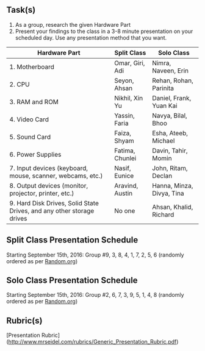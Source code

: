 Task(s)
-------
1. As a group, research the given Hardware Part
2. Present your findings to the class in a 3-8 minute presentation on your scheduled day.  Use any presentation method that you want.

| Hardware Part | Split Class | Solo Class |
|---|---|---|
| 1. Motherboard |  Omar, Giri, Adi |  Nimra, Naveen, Erin | 
| 2. CPU | Seyon, Ahsan  | Rehan, Rohan, Parinita  | 
| 3. RAM and ROM | Nikhil, Xin Yu  | Daniel, Frank, Yuan Kai | 
| 4. Video Card | Yassin, Faria | Navya, Bilal, Bhoo | 
| 5. Sound Card | Faiza, Shyam | Esha, Ateeb, Michael | 
| 6. Power Supplies | Fatima, Chunlei | Davin, Tahir, Momin | 
| 7. Input devices (keyboard, mouse, scanner, webcams, etc.) | Nasif, Eunice |  John, Ritam, Declan | 
| 8. Output devices (monitor, projector, printer, etc.) | Aravind, Austin |  Hanna, Minza, Divya, Tina | 
| 9. Hard Disk Drives, Solid State Drives, and any other storage drives | No one | Ahsan, Khalid, Richard  | 


Split Class Presentation Schedule
------------------
Starting September 15th, 2016:
Group #9, 3, 8, 4, 1, 7, 2, 5, 6 (randomly ordered as per [Random.org](https://www.random.org/lists/))

Solo Class Presentation Schedule
------------------
Starting September 15th, 2016:
Group #2, 6, 7, 3, 9, 5, 1, 4, 8 (randomly ordered as per [Random.org](https://www.random.org/lists/))


Rubric(s)
---------
[Presentation Rubric] (http://www.mrseidel.com/rubrics/Generic_Presentation_Rubric.pdf)

